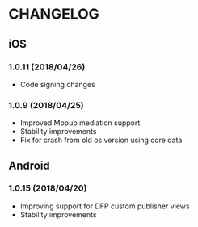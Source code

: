 # CHANGELOG

## iOS
### 1.0.11 (2018/04/26)
* Code signing changes 

### 1.0.9 (2018/04/25)
* Improved Mopub mediation support
* Stability improvements
* Fix for crash from old os version using core data

## Android

### 1.0.15 (2018/04/20)
* Improving support for DFP custom publisher views
* Stability improvements
